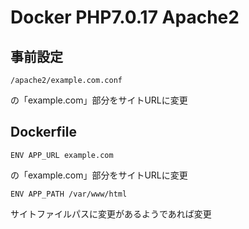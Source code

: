# Docker PHP7.0.17 Apache2

## 事前設定

    /apache2/example.com.conf

の「example.com」部分をサイトURLに変更

## Dockerfile

    ENV APP_URL example.com

の「example.com」部分をサイトURLに変更

    ENV APP_PATH /var/www/html

サイトファイルパスに変更があるようであれば変更